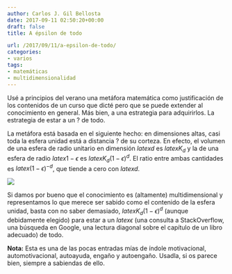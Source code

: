 ```yaml
---
author: Carlos J. Gil Bellosta
date: 2017-09-11 02:50:20+00:00
draft: false
title: A épsilon de todo

url: /2017/09/11/a-epsilon-de-todo/
categories:
- varios
tags:
- matemáticas
- multidimensionalidad
---
```


Usé a principios del verano una metáfora matemática como justificación de los contenidos de un curso que dicté pero que se puede extender al conocimiento en general. Más bien, a una estrategia para adquirirlos. La estrategia de estar a un ? de todo.

La metáfora está basada en el siguiente hecho: en dimensiones altas, casi toda la esfera unidad está a distancia ? de su corteza. En efecto, el volumen de una esfera de radio unitario en dimensión $latex d$ es $latex K_d$ y la de una esfera de radio $latex 1-\epsilon$ es $latex K_d (1-\epsilon)^d$. El ratio entre ambas cantidades es $latex (1-\epsilon)^{-d}$, que tiende a cero con $latex d$.

![](/wp-uploads/2017/09/esfera.png#center)

Si damos por bueno que el conocimiento es (altamente) multidimensional y representamos lo que merece ser sabido como el contenido de la esfera unidad, basta con no saber demasiado, $latex K_d (1-\epsilon)^d$ (aunque debidamente elegido) para estar a un $latex \epsilon$ (una consulta a StackOverflow, una búsqueda en Google, una lectura diagonal sobre el capítulo de un libro adecuado) de todo.

**Nota:** Esta es una de las pocas entradas mías de índole motivacional, automotivacional, autoayuda, engaño y autoengaño. Usadla, si os parece bien, siempre a sabiendas de ello.
